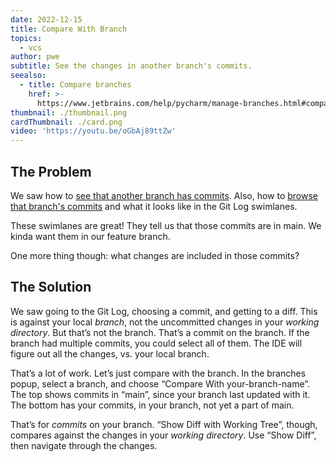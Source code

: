 ```yaml
---
date: 2022-12-15
title: Compare With Branch
topics:
  - vcs
author: pwe
subtitle: See the changes in another branch's commits.
seealso:
  - title: Compare branches
    href: >-
      https://www.jetbrains.com/help/pycharm/manage-branches.html#compare_branches
thumbnail: ./thumbnail.png
cardThumbnail: ./card.png
video: 'https://youtu.be/oGbAj89ttZw'
---
```

## The Problem

We saw how to [see that another branch has commits](../see-unsynced-commits).
Also, how to [browse that branch's commits](../browse-branch-commits) and what it looks like in the Git Log swimlanes.

These swimlanes are great!
They tell us that those commits are in main.
We kinda want them in our feature branch.

One more thing though: what changes are included in those commits?

## The Solution

We saw going to the Git Log, choosing a commit, and getting to a diff.
This is against your local *branch*, not the uncommitted changes in your *working directory*.
But that’s not the branch.
That’s a commit on the branch.
If the branch had multiple commits, you could select all of them.
The IDE will figure out all the changes, vs. your local branch.

That’s a lot of work.
Let’s just compare with the branch.
In the branches popup, select a branch, and choose “Compare With your-branch-name”.
The top shows commits in “main”, since your branch last updated with it.
The bottom has your commits, in your branch, not yet a part of main.

That’s for *commits* on your branch.
“Show Diff with Working Tree”, though, compares against the changes in your *working directory*.
Use “Show Diff”, then navigate through the changes.
